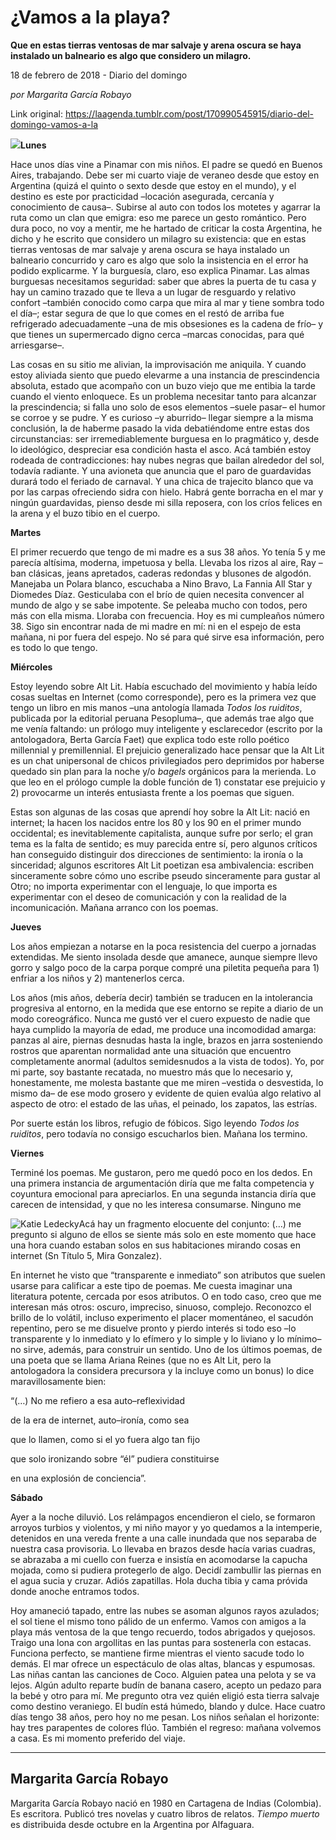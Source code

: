 # ¿Vamos a la playa?

**Que en estas tierras ventosas de mar salvaje y arena oscura se haya instalado un balneario es algo que considero un milagro.**

18 de febrero de 2018 - Diario del domingo

_por Margarita García Robayo_

Link original: https://laagenda.tumblr.com/post/170990545915/diario-del-domingo-vamos-a-la

![](https://64.media.tumblr.com/31d7b6d6c4ef89468461a49b9094d3ae/tumblr_inline_pk05xk6DQh1t6q87u_500.jpg)**Lunes**  
 
Hace unos días vine a Pinamar con mis niños. El padre se quedó en Buenos Aires, trabajando. Debe ser mi cuarto viaje de veraneo desde que estoy en Argentina (quizá el quinto o sexto desde que estoy en el mundo), y el destino es este por practicidad –locación asegurada, cercanía y conocimiento de causa–. Subirse al auto con todos los motetes y agarrar la ruta como un clan que emigra: eso me parece un gesto romántico. Pero dura poco, no voy a mentir, me he hartado de criticar la costa Argentina, he dicho y he escrito que considero un milagro su existencia: que en estas tierras ventosas de mar salvaje y arena oscura se haya instalado un balneario concurrido y caro es algo que solo la insistencia en el error ha podido explicarme. Y la burguesía, claro, eso explica Pinamar. Las almas burguesas necesitamos seguridad: saber que abres la puerta de tu casa y hay un camino trazado que te lleva a un lugar de resguardo y relativo confort –también conocido como carpa que mira al mar y tiene sombra todo el día–; estar segura de que lo que comes en el restó de arriba fue refrigerado adecuadamente –una de mis obsesiones es la cadena de frío– y que tienes un supermercado digno cerca –marcas conocidas, para qué arriesgarse–. 

Las cosas en su sitio me alivian, la improvisación me aniquila. Y cuando estoy aliviada siento que puedo elevarme a una instancia de prescindencia absoluta, estado que acompaño con un buzo viejo que me entibia la tarde cuando el viento enloquece. Es un problema necesitar tanto para alcanzar la prescindencia; si falla uno solo de esos elementos –suele pasar– el humor se corroe y se pudre. Y es curioso –y aburrido– llegar siempre a la misma conclusión, la de haberme pasado la vida debatiéndome entre estas dos circunstancias: ser irremediablemente burguesa en lo pragmático y, desde lo ideológico, despreciar esa condición hasta el asco. Acá también estoy rodeada de contradicciones: hay nubes negras que bailan alrededor del sol, todavía radiante. Y una avioneta que anuncia que el paro de guardavidas durará todo el feriado de carnaval. Y una chica de trajecito blanco que va por las carpas ofreciendo sidra con hielo. Habrá gente borracha en el mar y ningún guardavidas, pienso desde mi silla reposera, con los críos felices en la arena y el buzo tibio en el cuerpo. 

  
**Martes**  

El primer recuerdo que tengo de mi madre es a sus 38 años. Yo tenía 5 y me parecía altísima, moderna, impetuosa y bella. Llevaba los rizos al aire, Ray – ban clásicas, jeans apretados, caderas redondas y blusones de algodón. Manejaba un Polara blanco, escuchaba a Nino Bravo, La Fannia All Star y Diomedes Díaz. Gesticulaba con el brío de quien necesita convencer al mundo de algo y se sabe impotente. Se peleaba mucho con todos, pero más con ella misma. Lloraba con frecuencia. Hoy es mi cumpleaños número 38. Sigo sin encontrar nada de mi madre en mí: ni en el espejo de esta mañana, ni por fuera del espejo. No sé para qué sirve esa información, pero es todo lo que tengo. 

  
**Miércoles**  

Estoy leyendo sobre Alt Lit. Había escuchado del movimiento y había leído cosas sueltas en Internet (como corresponde), pero es la primera vez que tengo un libro en mis manos –una antología llamada *Todos los ruiditos*, publicada por la editorial peruana Pesopluma–, que además trae algo que me venía faltando: un prólogo muy inteligente y esclarecedor (escrito por la antologadora, Berta García Faet) que explica todo este rollo poético millennial y premillennial. El prejuicio generalizado hace pensar que la Alt Lit es un chat unipersonal de chicos privilegiados pero deprimidos por haberse quedado sin plan para la noche y/o *bagels* orgánicos para la merienda. Lo que leo en el prólogo cumple la doble función de 1) constatar ese prejuicio y 2) provocarme un interés entusiasta frente a los poemas que siguen. 

Estas son algunas de las cosas que aprendí hoy sobre la Alt Lit: 
nació en internet; la hacen los nacidos entre los 80 y los 90 en el primer mundo occidental; es inevitablemente capitalista, aunque sufre por serlo; el gran tema es la falta de sentido; es muy parecida entre sí, pero algunos críticos han conseguido distinguir dos direcciones de sentimiento: la ironía o la sinceridad; algunos escritores Alt Lit poetizan esa ambivalencia: escriben sinceramente sobre cómo uno escribe pseudo sinceramente para gustar al Otro; no importa experimentar con el lenguaje, lo que importa es experimentar con el deseo de comunicación y con la realidad de la incomunicación. Mañana arranco con los poemas. 

  
**Jueves**  

Los años empiezan a notarse en la poca resistencia del cuerpo a jornadas extendidas. Me siento insolada desde que amanece, aunque siempre llevo gorro y salgo poco de la carpa porque compré una piletita pequeña para 1) enfriar a los niños y 2) mantenerlos cerca. 

Los años (mis años, debería decir) también se traducen en la intolerancia progresiva al entorno, en la medida que ese entorno se repite a diario de un modo coreográfico. Nunca me gustó ver el cuero expuesto de nadie que haya cumplido la mayoría de edad, me produce una incomodidad amarga: panzas al aire, piernas desnudas hasta la ingle, brazos en jarra sosteniendo rostros que aparentan normalidad ante una situación que encuentro completamente anormal (adultos semidesnudos a la vista de todos). Yo, por mi parte, soy bastante recatada, no muestro más que lo necesario y, honestamente, me molesta bastante que me miren –vestida o desvestida, lo mismo da– de ese modo grosero y evidente de quien evalúa algo relativo al aspecto de otro: el estado de las uñas, el peinado, los zapatos, las estrías. 

Por suerte están los libros, refugio de fóbicos. Sigo leyendo *Todos los ruiditos*, pero todavía no consigo escucharlos bien. Mañana los termino. 

  
**Viernes**  

Terminé los poemas. Me gustaron, pero me quedó poco en los dedos. En una primera instancia de argumentación diría que me falta competencia y coyuntura emocional para apreciarlos. En una segunda instancia diría que carecen de intensidad, y que no les interesa consumarse. Ninguno me 

![Katie Ledecky](https://64.media.tumblr.com/9b419e423466162b2117089368f0a859/tumblr_inline_pk05xkIbGi1t6q87u_250.jpg)Acá hay un fragmento elocuente del conjunto:
(…) me pregunto si alguno de ellos se siente más solo en este momento que hace una hora cuando estaban solos en sus habitaciones mirando cosas en internet (Sn Título 5, Mira Gonzalez). 

En internet he visto que “transparente e inmediato” son atributos que suelen usarse para calificar a este tipo de poemas. Me cuesta imaginar una literatura potente, cercada por esos atributos. O en todo caso, creo que me interesan más otros: oscuro, impreciso, sinuoso, complejo. Reconozco el brillo de lo volátil, incluso experimento el placer momentáneo, el sacudón repentino, pero se me disuelve pronto y pierdo interés si todo eso –lo transparente y lo inmediato y lo efímero y lo simple y lo liviano y lo mínimo– no sirve, además, para construir un sentido. Uno de los últimos poemas, de una poeta que se llama Ariana Reines (que no es Alt Lit, pero la antologadora la considera precursora y la incluye como un bonus) lo dice maravillosamente bien: 

 “(…) No me refiero a esa auto–reflexividad  

de la era de internet, auto–ironía, como sea  

que lo llamen, como si el yo fuera algo tan fijo  

que solo ironizando sobre “él” pudiera constituirse  

en una explosión de conciencia”. 

  
**Sábado**  

Ayer a la noche diluvió. Los relámpagos encendieron el cielo, se formaron arroyos turbios y violentos, y mi niño mayor y yo quedamos a la intemperie, detenidos en una vereda frente a una calle inundada que nos separaba de nuestra casa provisoria. Lo llevaba en brazos desde hacía varias cuadras, se abrazaba a mi cuello con fuerza e insistía en acomodarse la capucha mojada, como si pudiera protegerlo de algo. Decidí zambullir las piernas en el agua sucia y cruzar. Adiós zapatillas. Hola ducha tibia y cama próvida donde anoche entramos todos. 

Hoy amaneció tapado, entre las nubes se asoman algunos rayos azulados; el sol tiene el mismo tono pálido de un enfermo. Vamos con amigos a la playa más ventosa de la que tengo recuerdo, todos abrigados y quejosos. Traigo una lona con argollitas en las puntas para sostenerla con estacas. Funciona perfecto, se mantiene firme mientras el viento sacude todo lo demás. El mar ofrece un espectáculo de olas altas, blancas y espumosas. Las niñas cantan las canciones de Coco. Alguien patea una pelota y se va lejos. Algún adulto reparte budín de banana casero, acepto un pedazo para la bebé y otro para mí. Me pregunto otra vez quién eligió esta tierra salvaje como destino veraniego. El budín está húmedo, blando y dulce. Hace cuatro días tengo 38 años, pero hoy no me pesan. Los niños señalan el horizonte: hay tres parapentes de colores flúo. También el regreso: mañana volvemos a casa. Es mi momento preferido del viaje. 

  




---

Margarita García Robayo
-----------------------

 Margarita García Robayo nació en 1980 en Cartagena de Indias (Colombia). Es escritora. Publicó tres novelas y cuatro libros de relatos. *Tiempo muerto* es distribuida desde octubre en la Argentina por Alfaguara.

